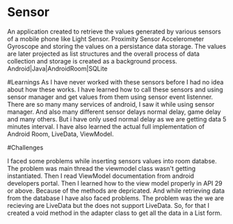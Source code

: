 # Sensor

An application created to retrieve the values generated by various sensors of a mobile phone like Light Sensor.
Proximity Sensor Accelerometer Gyroscope and storing the values on a persistance data storage. 
The values are later projected as list structures and the overall process of data collection and storage is created as a background process.
Android|Java|AndroidRoom|SQLite

#Learnings
As I have never worked with these sensors before I had no idea about how these works. I have learned how to call these sensors and using sensor manager and get values 
from them using sensor event listenner. There are so many many services of android, I saw it while using sensor manager.
And also many different sensor delays normal delay, game delay and many others. But i have only used normal delay as we are getting data 5 minutes interval.
I have also learned the actual full implementation of Android Room, LiveData, ViewModel.

#Challenges

I faced some problems while inserting sensors values into room databse. The problem was main thread the viewmodel class wasn't getting instantiated. 
Then I read ViewModel documentation from android developers portal. Then I learned how to the view model properly in API 29 or above. Because of the methods are depricated.
And while retrieving data from the database I have also faced problems. The problem was the we are recieving are LiveData but the does not support LiveData.
So, for that I created a void method in the adapter class to get all the data in a List form. 


